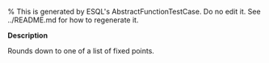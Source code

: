 % This is generated by ESQL's AbstractFunctionTestCase. Do no edit it. See ../README.md for how to regenerate it.

**Description**

Rounds down to one of a list of fixed points.

